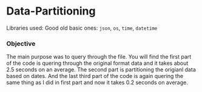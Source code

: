 # Data-Partitioning

Libraries used: Good old basic ones:
`json`, `os`, `time`, `datetime`

### Objective

The main purpose was to query through the file. You will find the first part of the code is quering through the original format data and it takes about 2.5 seconds on an average. The second part is partitioning the origianl data based on dates. And the last third part of the code is again quering the same thing as I did in first part and now it takes 0.2 seconds on average. 
